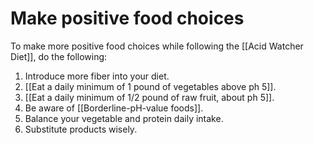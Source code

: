 # Make positive food choices

To make more positive food choices while following the [[Acid Watcher Diet]], do the following:

1. Introduce more fiber into your diet.
2. [[Eat a daily minimum of 1 pound of vegetables above ph 5]].
3. [[Eat a daily minimum of 1/2 pound of raw fruit, about ph 5]].
4. Be aware of [[Borderline-pH-value foods]].
5. Balance your vegetable and protein daily intake.
6. Substitute products wisely.

